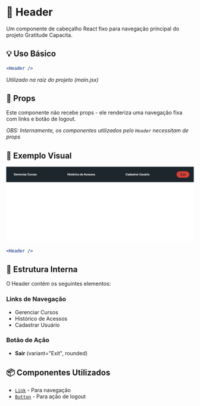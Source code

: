 # 🎯 Header

Um componente de cabeçalho React fixo para navegação principal do projeto Gratitude Capacita.

## 💡 Uso Básico

```jsx
<Header />
```
_Utilizado na raiz do projeto (main.jsx)_

## 📝 Props

Este componente não recebe props - ele renderiza uma navegação fixa com links e botão de logout. 

_OBS: Internamente, os componentes utilizados pelo `Header` necessitam de props_

## 🎨 Exemplo Visual

<div align="center">
  <img src="../images/header.png" alt="Componente Header" />
</div>

```jsx
<Header />
```

## 🧩 Estrutura Interna

O Header contém os seguintes elementos:

### Links de Navegação

- Gerenciar Cursos
- Histórico de Acessos
- Cadastrar Usuário

### Botão de Ação

- **Sair** (variant="Exit", rounded)

## 📦 Componentes Utilizados

- [`Link`](Link.md) - Para navegação
- [`Button`](Button.md) - Para ação de logout